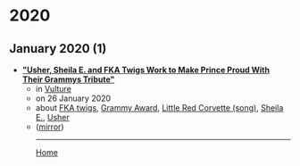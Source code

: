 # 2020

## January 2020 (1)

 - [**"Usher, Sheila E. and FKA Twigs Work to Make Prince Proud With Their Grammys Tribute"**](https://www.vulture.com/2020/01/grammys-2020-prince-tribute-usher-fka-twigs.html)<ul><li>in [Vulture](https://www.vulture.com/)</li><li>on 26 January 2020</li><li>about [FKA twigs](../../topics/fka-twigs/index.md), [Grammy Award](../../topics/grammy-award/index.md), [Little Red Corvette (song)](../../topics/song/little-red-corvette/index.md), [Sheila E.](../../topics/sheila-e/index.md), [Usher](../../topics/usher/index.md)</li><li>([mirror](https://web.archive.org/web/*/https://www.vulture.com/2020/01/grammys-2020-prince-tribute-usher-fka-twigs.html))</li><ul>

----

[Home](../index.md)
